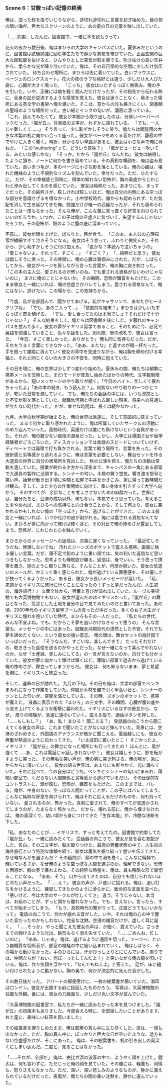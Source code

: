 ### Scene 6：甘酸っぱい記憶の終焉

俺は、湿った砂を指でいじりながら、途切れ途切れに言葉を紡ぎ始めた。目の前の暗い海が、巨大なスクリーンのように、あの夏の日の光景を映し出していた。

「……約束、したんだ。図書館で、一緒に本を読もうって」

花火の夜から数日後、俺はまひろの大学のキャンパスにいた。夏休みだというのに、図書館は試験勉強に励む学生たちで静かな熱気を帯びていた。正面玄関の巨大な回転扉を抜けると、ひんやりとした空気が肌を撫でる。吹き抜けの高い天井から、柔らかな光が降り注いでいた。俺は、その非日常的な空間に少しだけ気圧されていた。
待ち合わせ場所に、まひろは先に着いていた。白いブラウスに、ベージュのロングスカート。花火の夜のラフな格好とは違う、少しだけ大人びた姿に、心臓が大きく鳴った。
「こっち」
彼女はいたずらっぽく微笑み、俺の手を引いた。いや、正確には袖を軽く掴んだだけだったが、その指先から伝わる熱に、全身の血が逆流するような感覚を覚えた。彼女は迷うことなく、奥まった場所にある英文学の書架へ俺を導いた。そこは、窓からの光も届きにくい、図書館の聖域のような場所だった。古い紙とインクの匂いが、濃密に漂っている。
「これ、読んでみたくて」
彼女が本棚から取り出したのは、分厚いペーパーバックだった。『嵐が丘』。背表紙の文字が、わずかに掠れている。
「でも、一人じゃ難しくて……」
そう言って、少し恥ずかしそうに笑う。俺たちは閲覧用の大きな木製の机に向かい合って座った。彼女がページをめくる音だけが、静寂の中でやけに大きく響く。時折、分からない単語があると、彼女は小さな声で俺に尋ねた。
「この“wuthering”って、どういう意味？」
「風がビュービュー吹いてる、みたいな感じかな」
「そっか。だから『嵐が丘』なんだね」
彼女は納得したように頷き、ノートに何かを書き留めている。その真剣な横顔を、俺は盗み見ていた。長いまつ毛が、本のページに小さな影を落としている。俺の心臓は、壊れた機械のように不規則なリズムを刻んでいた。幸せだった。ただ、ひたすらに。
だが、その幸福感と同時に、得体の知れない恐怖が、胸の奥底からじわじわと滲み出してくるのを感じていた。
彼女は純粋だった。あまりにも、まっすぐだった。その純粋さが、眩しければ眩しいほど、俺は自分の内側にある空っぽな部分を意識せざるを得なかった。小中学校時代、誰からも認められず、ただ気配を消して生き延びてきた俺。勉強だけが唯一の武器だったが、それも褒められたことは一度もなかった。そんな俺が、こんな風に真っ直ぐな好意を向けられていいのだろうか。いつか、この子は俺の空虚さに気づいて、失望するんじゃないだろうか。その恐怖が、鉛のように腹の底に溜まっていく。

不意に、彼女が顔を上げた。ぱちりと、目が合う。
「この本、主人公の心理描写が繊細すぎて泣きそうになる」
彼女はそう言って、ふわりと微笑んだ。それから、少し恥ずかしそうに付け加える。
「変かな？本読んで泣いちゃうの」
「変じゃないよ。それって、すごく…」
「すごく？」
「…純粋だと思う」
彼女は嬉しそうに笑った。その笑顔に、俺の心臓は鷲掴みにされた。だが、しばらくしてから、彼女がページを戻しながら言った言葉が、俺の胸に突き刺さった。
「この本の主人公、愛されるのが怖いのね。でも愛される資格がないわけじゃないのに」
まさに俺のことじゃないか。
その瞬間、恐怖が鎌首をもたげた。このまま彼女と一緒にいれば、俺の空虚さがバレてしまう。愛される資格なんて、俺にはない。逃げたい。この場から、この気持ちから。

「今度、私が全部読んで、聞かせてあげる。私がキャサリンで、あなたがヒースクリフね」
「でも、あの二人って…」
「悲劇的な結末？」まひろは少しいたずらっぽく首を傾げる。
「でも、愛し合ってたのは本当でしょ？それだけで十分じゃない？」
そんな約束をして、俺たちは図書館を後にした。夕暮れのキャンパスを並んで歩く。彼女の夢がイギリス留学であること、そのために今、必死で英語を勉強していること、色々な話をした。別れ際、駅の改札で、彼女は言った。
「今日、すごく楽しかった。ありがとう」
俺も同じ気持ちだった。だが、それをうまく言葉にできなかった。「ああ、またな」と返すのが精一杯だった。手を振って雑踏に消えていく彼女の背中を見送りながら、俺は胸を締め付ける幸福と、それと同じくらいの大きさの不安を、同時に抱えていた。

その日を境に、俺の世界は少しずつ変わり始めた。夏休みの間、俺たちは頻繁に携帯メールを交換した。まだiモードが普及し始めたばかりの時代。文字数制限があるから、短いメッセージのやり取りが続く。「今日のバイト、忙しくて疲れちゃったよ」「あの本の続き、もう読んだ？」。何気ないやり取りの一つひとつが、乾いた日常を潤していく。
でも、俺たちの会話の中には、いつも漠然とした不安が影を落としていた。就職氷河期と呼ばれる厳しい現実。将来への見通しが立たない時代だった。
だが、幸せな時間は、長くは続かなかった。

九月。大学の秋学期が始まると、俺の世界は急速に、そして意図的に狭まっていった。
まるで何かに取り憑かれたように、俺は所属していたサークルの活動にのめり込んでいった。高校時代、英語だけは誰にも負けないという自負があった。それが、俺の数少ない自信の源泉だった。しかし、大学には帰国子女や留学経験者がごろごろいた。ディスカッションでは会話のスピードについていけず、ディベートでは論理で打ち負かされる。言葉で戦う場所で、言葉を失った。その挫折感と劣等感から逃れるように、俺は言葉を必要としない、舞台セットを作る大道具の世界に自分の居場所を見出した。
秋の公演を控え、俺たちの活動は常軌を逸していた。授業が終わる夕方から深夜まで、キャンパスの一角にある部室で大道具の製作に没頭する。シンナーの匂い。木屑の舞う空気。響き渡る怒号と笑い声。始発が動き出す頃に仲間と松屋で牛丼をかきこみ、家に帰って数時間だけ眠る。そして、また夕方の作業開始に向けて、重い身体を引きずって大学へ向かう。
そのすべてが、余計なことを考えさせないための麻酔だった。世界には、自分たちと、公演の成功以外、何もない。本気でそう思っていた。考えることをやめれば、まひろへの気持ちと向き合うことから、そして何より、彼女に暴かれるかもしれない俺の「空っぽさ」から、逃げることができた。
このまま彼女と一緒にいれば、いつか化けの皮が剥がれる。俺には愛される資格なんてない。まひろが夢に向かって輝けば輝くほど、その対比で俺の惨めさが露呈してしまう。恐怖が、じわじわと心を蝕んでいく。

まひろからのメッセージへの返信は、次第に遅くなっていった。
『最近忙しそうだね、無理しないでね』
汚れたジーンズのポケットで震える携帯。画面に映る優しい言葉。だが、寝不足で鉛のように重い頭では、気の利いた返信など思いつきもしなかった。思考よりも睡眠欲が勝る。返信は、後でいい。そう思って携帯を置き、泥のように眠りに落ちる。そんなことが、何度か続いた。彼女の気遣いのメールが、かえって重く感じられた。俺が逃げている罪悪感を、その優しさが抉ってくるようだった。
ある日、彼女から長いメッセージが届いた。
『私、来週からイギリスに旅行に行くことになったの！ずっと夢だったんだ。人生初の、海外旅行！』
文面全体から、興奮と喜びが溢れ出していた。ルーヴル美術館でも大英博物館でもない、彼女が選んだのはイギリスだった。『嵐が丘』の舞台となった、荒涼とした土地を自分の目で見てみたいのだと書いてあった。あの頃、2000年代のイギリス留学ブームの真っただ中だった。多くの女子大生がイギリスに憧れを抱いていた時代。まひろもその一人だった。
『私たちの世代、みんな不安よね。でも、だからこそ夢を追いかけなきゃって思うの』
そんな言葉も、メッセージの中にはあった。就職氷河期世代の漠然とした不安。それでも夢を諦めたくない、という彼女の強い意志。
俺の頭は、舞台セットの設計図でいっぱいだった。
『そうなんだ、すごいな。楽しんできて』
たったそれだけの、乾ききった返信を送るのがやっとだった。なぜ一緒になって喜んでやれないのか。なぜ「土産話、楽しみにしてる」の一言が言えないのか。自分でも分かっていた。彼女が夢に向かって輝けば輝くほど、薄暗い部室で過去から逃げている俺の惨めさが、際立ってしまうからだ。
彼女は、何も知らないまま、夢と希望を胸に、イギリスへと旅立った。

そして、運命の日が訪れた。
九月の下旬。その日も俺は、大学の部室でペンキまみれになって作業をしていた。仲間が木材を鋸で引く甲高い音と、シンナーのツンとした匂いが、空間を満たしている。
その時、ズボンのポケットで、携帯が震えた。
液晶に表示された「まひろ」の三文字。その瞬間、心臓が腹の底から突き上げてくるような衝撃に襲われた。イギリスにいるはずの彼女から、なぜ。
周りの喧騒が、急速に遠のいていく。震える指で、通話ボタンを押した。
「……もしもし？」
「あ、私！ まひろ！ 聞こえる？」
受話器の向こうから聞こえてくる彼女の声は、これまで聞いたことがないほど弾んでいた。背景には、空港のざわめきと、外国語のアナウンスが微かに聞こえる。電話越しにも、彼女の興奮が熱波のように伝わってきた。
「いま成田に着いたとこ！ すごかったよ、イギリス！ 『嵐が丘』の舞台になった場所にも行ってきたの！ ほんとに、風が強くて……あ、これは電話じゃ話しきれないや！」
彼女は嬉しそうに、鈴を転がすように笑った。
その無垢な笑い声が、俺の胸に突き刺さる。俺の喉が、急にからからに渇いていく。
彼女の語る世界は、あまりにも鮮やかで、光に満ちていた。それに比べて、今の自分はどうだ。ペンキとシンナーの匂いにまみれ、薄暗い部室で、くだらない人間関係と劣等感から逃げているだけ。
その圧倒的なコントラストに、頭が眩む。恐怖が、鎌首をもたげた。
このままでは、バレる。俺が、中身のない、空っぽな人間だってことが、この子にはバレてしまう。こんなに純粋な好意を向けられて、俺はそれに応えるだけのものを、何も持っていない。
愛されるのが、怖かった。真剣に愛されて、俺のすべてが見透かされてしまうのが、たまらなく怖かった。
だから、壊れる前に、俺から壊さなければ。
俺の奥深くで、幼い頃から身につけてきた「生存本能」が、冷酷な決断を下した。

「私、あなたのことが……イギリスで、ずっと考えてたの。図書館で約束してた『嵐が丘』も、一緒に読みたくて」
受話器の向こうで、彼女が息を呑む気配がした。告白。その二文字が、脳を殴りつけた。最高の興奮状態の中で、人生初の海外旅行という特別な体験を経て、彼女は勇気を振り絞って想いを伝えてきた。
なぜ俺なんかを選ぶんだ？
その疑問が、頭の中で渦を巻く。こんなに純粋で、輝いている子が、なぜ俺のような空っぽな人間を選ぶのか。理解できない。恐怖と困惑が、胸の奥で暴れまわる。その純粋な熱量を、俺は、最も残酷な形で裏切ることになる。
「ああ、そう」
口から出てきたのは、自分でも信じられないほど冷たい声だった。
「……え？」
彼女の声が、戸惑いに揺れる。俺は、追い打ちをかけるように、練習してきたかのように滑らかに、致命的な言葉を並べた。
「悪いけど、今は大学のサークルが忙しくてさ」
違う。そうじゃない。本当は、お前のことが、ずっと頭から離れなかった。でも、言えない。言ったら、すべてが始まってしまう。
「もう、高校時代の繋がりって、正直どうでもいいかなって」
電話の向こうで、何かが崩れる音がした。いや、それは俺の心の中で響いた音だったのかもしれない。完全な沈黙。空港の雑音だけが、虚しく耳に届く。
「……そっか」
やっと聞こえた彼女の声は、か細く、震えていた。さっきまでの弾けるような光は、跡形もなく消え失せていた。
「……ごめんね、忙しいのに」
「ああ、じゃあ」
俺は、逃げるように通話を切った。ツーツー、という無機質な切断音が、部室の喧騒の中に吸い込まれていく。
俺はしばらく、その場から動けなかった。手のひらには、汗がびっしょりとにじんでいる。周りでは、仲間たちが「おい、何ぼーっとしてんだよ！」と笑いながら俺の肩を叩いている。俺は、作り笑顔を浮かべて、「なんでもねえよ」と答えた。
足が、床に縫い付けられたように動かない。胸の奥で、何かが決定的に死んだ音がした。

その数日後だった。
アパートの郵便受けに、一枚の絵葉書が届いていた。消印はロンドン。彼女が出国する前に投函したものだろう。
写真は、大英博物館の荘厳な外観。裏には、彼女の几帳面な、少しだけ丸い文字が並んでいた。

『大英博物館の図書室で、私たちが一緒に読みたかった本を見つけました。『嵐が丘』の初版本もありました。今度会える時に、全部話したいことがあります。お土産に、美味しい紅茶を買いました』

その絵葉書を握りしめたまま、俺は部屋の真ん中に立ち尽くした。涙は、一滴も出なかった。ただ、胸の真ん中に、ぽっかりと巨大な穴が空いたような、途方もない空虚感だけが、そこにあった。
俺は、その絵葉書を、机の引き出しの奥深くにしまい込んだ。二度と、見ることはなかった。

「……それが、全部だ」
俺は、由比ガ浜の波音の中で、ようやく顔を上げた。健太は、何も言わずに、ただじっと俺の顔を見ていた。その瞳には、軽蔑も、同情も、怒りさえもなかった。ただ、深い、深い悲しみのようなものが、静かに湛えられているだけだった。夜風が、俺たちの間の重い沈黙を、静かに運んでいった。